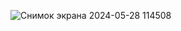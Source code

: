 ![Снимок экрана 2024-05-28 114508](https://github.com/holyigitova/css-3-dars/assets/169873569/1147b384-2f09-4a90-aaf2-97fa30838290)

